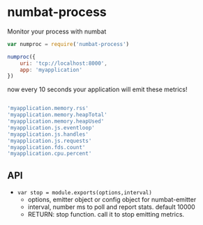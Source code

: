 # numbat-process
Monitor your process with numbat

```js
var numproc = require('numbat-process')

numproc({
    uri: 'tcp://localhost:8000',
    app: 'myapplication'
})

```

now every 10 seconds your application will emit these metrics!

```js

'myapplication.memory.rss'
'myapplication.memory.heapTotal'
'myapplication.memory.heapUsed'
'myapplication.js.eventloop'
'myapplication.js.handles'
'myapplication.js.requests'
'myapplication.fds.count'
'myapplication.cpu.percent'

```

## API

- `var stop = module.exports(options,interval)`
  - options, emitter object or config object for numbat-emitter
  - interval, number ms to poll and report stats. default 10000
  - RETURN: stop function. call it to stop emitting metrics.

